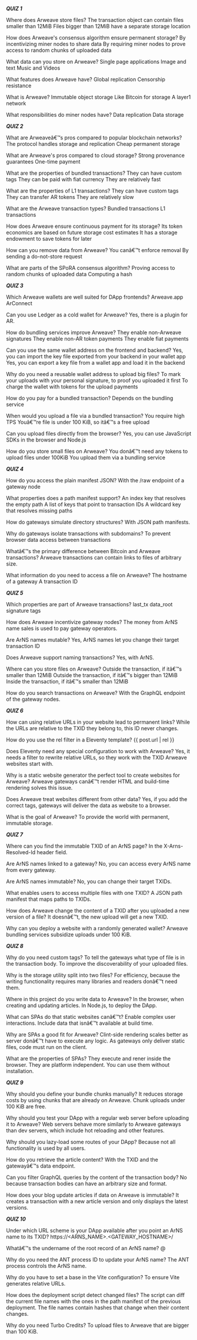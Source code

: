 ***QUIZ 1***

Where does Arweave store files?
The transaction object can contain files smaller than 12MiB
Files bigger than 12MiB have a separate storage location

How does Arweave's consensus algorithm ensure permanent storage?
By incentivizing miner nodes to share data
By requiring miner nodes to prove access to random chunks of uploaded data

What data can you store on Arweave?
Single page applications
Image and text
Music and Videos

What features does Arweave have?
Global replication
Censorship resistance

What is Arweave?
Immutable object storage
Like Bitcoin for storage
A layer1 network

What responsibilities do miner nodes have?
Data replication
Data storage

***QUIZ 2***


What are Arweaveâ€™s pros compared to popular blockchain networks?
The protocol handles storage and replication
Cheap permanent storage

What are Arweave's pros compared to cloud storage?
Strong provenance guarantees
One-time payment


What are the properties of bundled transactions?
They can have custom tags
They can be paid with fiat currency
They are relatively fast

What are the properties of L1 transactions?
They can have custom tags
They can transfer AR tokens
They are relatively slow

What are the Arweave transaction types?
Bundled transactions
L1 transactions


How does Arweave ensure continuous payment for its storage?
Its token economics are based on future storage cost estimates
It has a storage endowment to save tokens for later

How can you remove data from Arweave?
You canâ€™t enforce removal
By sending a do-not-store request

What are parts of the SPoRA consensus algorithm?
Proving access to random chunks of uploaded data
Computing a hash



***QUIZ 3***


Which Arweave wallets are well suited for DApp frontends?
Arweave.app
ArConnect

Can you use Ledger as a cold wallet for Arweave?
Yes, there is a plugin for AR.


How do bundling services improve Arweave?
They enable non-Arweave signatures
They enable non-AR token payments
They enable fiat payments

Can you use the same wallet address on the frontend and backend?
Yes, you can import the key file exported from your backend in your wallet app
Yes, you can export a key file from a wallet app and load it in the backend


Why do you need a reusable wallet address to upload big files?
To mark your uploads with your personal signature, to proof you uploaded it first
To charge the wallet with tokens for the upload payments


How do you pay for a bundled transaction?
Depends on the bundling service


When would you upload a file via a bundled transaction?
You require high TPS
Youâ€™re file is under 100 KiB, so itâ€™s a free upload


Can you upload files directly from the browser?
Yes, you can use JavaScript SDKs in the browser and Node.js

How do you store small files on Arweave?
You donâ€™t need any tokens to upload files under 100KiB
You upload them via a bundling service




***QUIZ 4***


How do you access the plain manifest JSON?
With the /raw endpoint of a gateway node


What properties does a path manifest support?
An index key that resolves the empty path
A list of keys that point to transaction IDs
A wildcard key that resolves missing paths


How do gateways simulate directory structures?
With JSON path manifests.

Why do gateways isolate transactions with subdomains?
To prevent browser data access between transactions

Whatâ€™s the primary difference between Bitcoin and Arweave transactions?
Arweave transactions can contain links to files of arbitrary size.


What information do you need to access a file on Arweave?
The hostname of a gateway
A transaction ID




***QUIZ 5***

Which properties are part of Arweave transactions?
last_tx
data_root
signature
tags

How does Arweave incentivize gateway nodes?
The money from ArNS name sales is used to pay gateway operators.


Are ArNS names mutable?
Yes, ArNS names let you change their target transaction ID


Does Arweave support naming transactions?
Yes, with ArNS.



Where can you store files on Arweave?
Outside the transaction, if itâ€™s smaller than 12MiB
Outside the transaction, if itâ€™s bigger than 12MiB
Inside the transaction, if itâ€™s smaller than 12MiB


How do you search transactions on Arweave?
With the GraphQL endpoint of the gateway nodes.




***QUIZ 6***


How can using relative URLs in your website lead to permanent links?
While the URLs are relative to the TXID they belong to, this ID never changes.



How do you use the rel filter in a Eleventy template?
{{ post.url | rel }}

Does Eleventy need any special configuration to work with Arweave?
Yes, it needs a filter to rewrite relative URLs, so they work with the TXID Arweave websites start with.


Why is a static website generator the perfect tool to create websites for Arweave?
Arweave gateways canâ€™t render HTML and build-time rendering solves this issue.


Does Arweave treat websites different from other data?
Yes, if you add the correct tags, gateways will deliver the data as website to a browser.


What is the goal of Arweave?
To provide the world with permanent, immutable storage.


***QUIZ 7***


Where can you find the immutable TXID of an ArNS page?
In the X-Arns-Resolved-Id header field.

Are ArNS names linked to a gateway?
No, you can access every ArNS name from every gateway.


Are ArNS names immutable?
No, you can change their target TXIDs.

What enables users to access multiple files with one TXID?
A JSON path manifest that maps paths to TXIDs.



How does Arweave change the content of a TXID after you uploaded a new version of a file?
It doesnâ€™t, the new upload will get a new TXID.


Why can you deploy a website with a randomly generated wallet?
Arweave bundling services subsidize uploads under 100 KiB.



***QUIZ 8***



Why do you need custom tags?
To tell the gateways what type of file is in the transaction body.
To improve the discoverability of your uploaded files.



Why is the storage utility split into two files?
For efficiency, because the writing functionality requires many libraries and readers donâ€™t need them.



Where in this project do you write data to Arweave?
In the browser, when creating and updating articles.
In Node.js, to deploy the DApp.



What can SPAs do that static websites canâ€™t?
Enable complex user interactions.
Include data that isnâ€™t available at build time.


Why are SPAs a good fit for Arweave?
Clint-side rendering scales better as server donâ€™t have to execute any logic.
As gateways only deliver static files, code must run on the client.


What are the properties of SPAs?
They execute and rener inside the browser.
They are platform independent.
You can use them without installation.





***QUIZ 9***



Why should you define your bundle chunks manually?
It reduces storage costs by using chunks that are already on Arweave.
Chunk uploads under 100 KiB are free.


Why should you test your DApp with a regular web server before uploading it to Arweave?
Web servers behave more similarly to Arweave gateways than dev servers, which include hot reloading and other features.


Why should you lazy-load some routes of your DApp?
Because not all functionality is used by all users.

How do you retrieve the article content?
With the TXID and the gatewayâ€™s data endpoint.


Can you filter GraphQL queries by the content of the transaction body?
No because transaction bodies can have an arbitrary size and format.

How does your blog update articles if data on Arweave is immutable?
It creates a transaction with a new article version and only displays the latest versions.


***QUIZ 10***


Under which URL scheme is your DApp available after you point an ArNS name to its TXID?
https://<ARNS_NAME>.<GATEWAY_HOSTNAME>/



Whatâ€™s the undername of the root record of an ArNS name?
@



Why do you need the ANT process ID to update your ArNS name?
The ANT process controls the ArNS name.




Why do you have to set a base in the Vite configuration?
To ensure Vite generates relative URLs.



How does the deployment script detect changed files?
The script can diff the current file names with the ones in the path manifest of the previous deployment.
The file names contain hashes that change when their content changes.


Why do you need Turbo Credits?
To upload files to Arweave that are bigger than 100 KiB.















